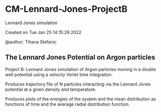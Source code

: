 # CM-Lennard-Jones-ProjectB
Lennard Jones simulation

Created on Tue Jan 25 14:15:28 2022

@author: Tihana Stefanic

## The Lennard Jones Potential on Argon particles 

Project B: Lennard Jones simulation of Argon
particles moving in a double well potential using
a velocity Verlet time integration.

Produces trajectory file of N particles interacting
via the Lennard Jones potential at a given density
and temperature.

Produces plots of the energies of the system
and the mean distribution as functions of time
and the average radial distribution function. 
